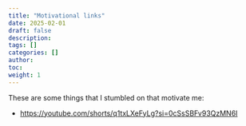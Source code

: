 ```yaml
---
title: "Motivational links"
date: 2025-02-01
draft: false
description:
tags: []
categories: []
author:
toc:
weight: 1
---
```

These are some things that I stumbled on that motivate me:
- https://youtube.com/shorts/q1txLXeFyLg?si=0cSsSBFv93QzMN6I
